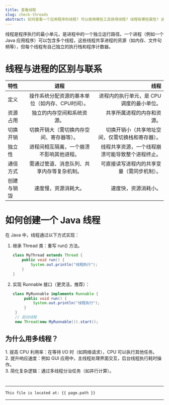 ```yaml
---
title: 查看线程
slug: check-threads
abstract: 如何查看一个应用程序的线程? 可以使用哪些工具获得线程? 线程有哪些属性? 这些值分别代表什么意思?
---
```


线程​​是程序执行的最小单元，是进程中的一个独立运行路径。一个进程（例如一个 Java 应用程序）可以包含多个线程，这些线程共享进程的资源（如内存、文件句柄等），但每个线程有自己独立的执行栈和程序计数器。

# 线程与进程的区别与联系​​

| ​特性​              | ​进程 | ​线程 |
| :---------------- | :------: | ----: |
| ​​定义        |   操作系统分配资源的基本单位（如内存、CPU时间）。   | 进程内的执行单元，是 CPU 调度的最小单位。 |
| ​​资源占用​​           |   独立的内存空间和系统资源。   | 共享所属进程的内存和资源。 |
| ​切换开销​​    |  切换开销大（需切换内存空间、寄存器等）。   | 切换开销小（共享地址空间，仅需切换栈和寄存器）。 |
| ​​独立性​ |  进程间相互隔离，一个崩溃不影响其他进程。   | 线程共享资源，一个线程崩溃可能导致整个进程终止。 |
| ​​通信方式​    |  需通过管道、消息队列、共享内存等复杂机制。   | 可直接读写进程内的共享变量（需同步机制）。 |
| ​​创建与销毁​ |  速度慢，资源消耗大。   | 速度快，资源消耗小。 |

# 如何创建一个 Java 线程

在 Java 中，线程通过以下方式实现：
1. 继承 Thread 类​​：重写 run() 方法。
    ```java
    class MyThread extends Thread {
        public void run() {
            System.out.println("线程执行");
        }
    }
    ```
2. ​​实现 Runnable 接口​​（更灵活，推荐）：
   ```java
   class MyRunnable implements Runnable {
        public void run() {
            System.out.println("线程执行");
        }
    }
    // 启动线程
    new Thread(new MyRunnable()).start();
   ```

## 为什么用多线程？
​1. ​提高 CPU 利用率​​：在等待 I/O 时（如网络请求），CPU 可以执行其他任务。  
​2. ​提升响应速度​​：例如 GUI 应用中，主线程处理界面交互，后台线程执行耗时操作。  
​​3. 简化复杂逻辑​​：通过多线程分治任务（如并行计算）。  

# 

---
```
This file is located at: {{ page.path }}
```
---



